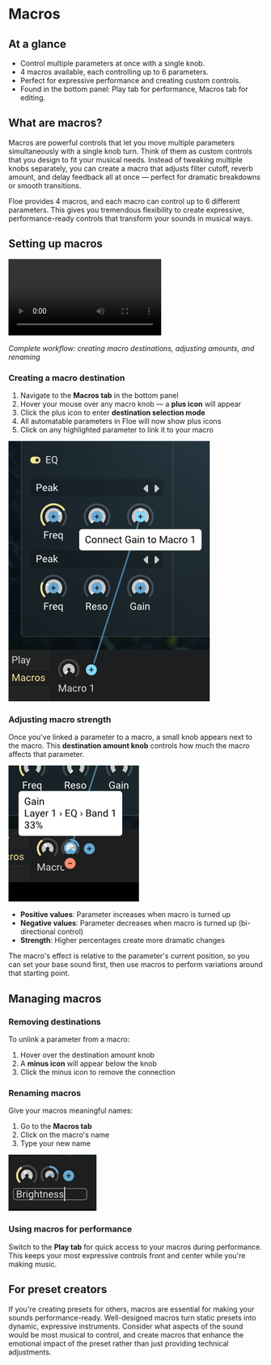 <!--
SPDX-FileCopyrightText: 2025 Sam Windell
SPDX-License-Identifier: GPL-3.0-or-later
-->

# Macros

## At a glance
- Control multiple parameters at once with a single knob.
- 4 macros available, each controlling up to 6 parameters.
- Perfect for expressive performance and creating custom controls.
- Found in the bottom panel: Play tab for performance, Macros tab for editing.

## What are macros?

Macros are powerful controls that let you move multiple parameters simultaneously with a single knob turn. Think of them as custom controls that you design to fit your musical needs. Instead of tweaking multiple knobs separately, you can create a macro that adjusts filter cutoff, reverb amount, and delay feedback all at once — perfect for dramatic breakdowns or smooth transitions.

Floe provides 4 macros, and each macro can control up to 6 different parameters. This gives you tremendous flexibility to create expressive, performance-ready controls that transform your sounds in musical ways.

## Setting up macros

<video width="60%" controls>
  <source src="../images/macros-workflow.mp4" type="video/mp4">
  Your browser does not support the video tag.
</video>

*Complete workflow: creating macro destinations, adjusting amounts, and renaming*

### Creating a macro destination

1. Navigate to the **Macros tab** in the bottom panel
2. Hover your mouse over any macro knob — a **plus icon** will appear
3. Click the plus icon to enter **destination selection mode**
4. All automatable parameters in Floe will now show plus icons
5. Click on any highlighted parameter to link it to your macro

![Macro connect GUI](../images/macros-connect.png)

### Adjusting macro strength

Once you've linked a parameter to a macro, a small knob appears next to the macro. This **destination amount knob** controls how much the macro affects that parameter.

![Macro destination amount](../images/macros-destination-amount.png)

- **Positive values**: Parameter increases when macro is turned up
- **Negative values**: Parameter decreases when macro is turned up (bi-directional control)
- **Strength**: Higher percentages create more dramatic changes

The macro's effect is relative to the parameter's current position, so you can set your base sound first, then use macros to perform variations around that starting point.

## Managing macros

### Removing destinations
To unlink a parameter from a macro:
1. Hover over the destination amount knob
2. A **minus icon** will appear below the knob
3. Click the minus icon to remove the connection

### Renaming macros
Give your macros meaningful names:
1. Go to the **Macros tab**
2. Click on the macro's name
3. Type your new name

![Macro rename](../images/macros-rename.png)

### Using macros for performance
Switch to the **Play tab** for quick access to your macros during performance. This keeps your most expressive controls front and center while you're making music.

## For preset creators

If you're creating presets for others, macros are essential for making your sounds performance-ready. Well-designed macros turn static presets into dynamic, expressive instruments. Consider what aspects of the sound would be most musical to control, and create macros that enhance the emotional impact of the preset rather than just providing technical adjustments.


